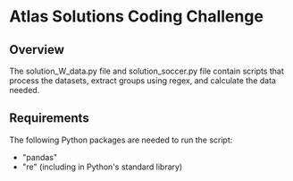 # Atlas Solutions Coding Challenge

## Overview
The solution_W_data.py file and solution_soccer.py file contain scripts that process the datasets, extract groups using regex, and calculate the data needed. 

## Requirements
The following Python packages are needed to run the script:
- "pandas"
- "re" (including in Python's standard library)
